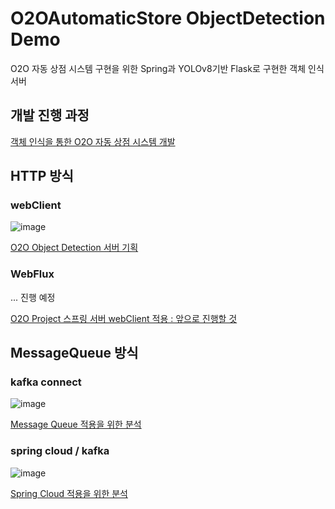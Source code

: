# O2OAutomaticStore ObjectDetection Demo
O2O 자동 상점 시스템 구현을 위한 Spring과 YOLOv8기반 Flask로 구현한 객체 인식 서버

## 개발 진행 과정
[객체 인식을 통한 O2O 자동 상점 시스템 개발](https://velog.io/@joon6093/series/%EC%97%B0%EA%B5%AC%EC%8B%A4-%EA%B3%BC%EC%A0%9C-%EA%B0%9D%EC%B2%B4-%EC%9D%B8%EC%8B%9D%EC%9D%84-%ED%86%B5%ED%95%9C-O2O-%EC%9E%90%EB%8F%99-%EC%83%81%EC%A0%90-%EC%8B%9C%EC%8A%A4%ED%85%9C-%EA%B0%9C%EB%B0%9C)

## HTTP 방식
### webClient 
![image](https://github.com/joon6093/O2O-Automatic-Store_Object-Detection_Demo/assets/118044367/5c6191f8-3703-40fc-b46b-d159df2dcab1)

[O2O Object Detection 서버 기획](https://velog.io/@joon6093/%EC%9D%BC%EB%8B%A8-%EB%B0%95%EC%A3%A0-O2OAutomaticStoreSystem-1)

### WebFlux 
... 진행 예정

[O2O Project 스프링 서버 webClient 적용 : 앞으로 진행할 것](https://velog.io/@joon6093/%EC%9D%BC%EB%8B%A8-%EB%B0%95%EC%A3%A0-O2O-Project-%EC%8A%A4%ED%94%84%EB%A7%81-%EC%84%9C%EB%B2%84-webClient-%EC%A0%81%EC%9A%A9)


## MessageQueue 방식
### kafka connect 
![image](https://github.com/joon6093/O2O-Automatic-Store_Object-Detection_Demo/assets/118044367/42496133-aa67-4d4b-94db-55aa93686488)

[Message Queue 적용을 위한 분석](https://velog.io/@joon6093/%EC%9D%BC%EB%8B%A8-%EB%B0%95%EC%A3%A0-O2O-Object-Detection-%EC%84%9C%EB%B2%84-Message-Queue-%EC%A0%81%EC%9A%A9%EC%9D%84-%EC%9C%84%ED%95%9C-%EB%B6%84%EC%84%9D)

### spring cloud / kafka 
![image](https://github.com/joon6093/O2O-Automatic-Store_Object-Detection_Demo/assets/118044367/b10aab05-a1ee-4832-b627-0d5d3011e70c)

[Spring Cloud 적용을 위한 분석](https://velog.io/@joon6093/%EC%9D%BC%EB%8B%A8-%EB%B0%95%EC%A3%A0-O2O-Object-Detection-%EC%84%9C%EB%B2%84-Spring-Cloud-%EC%A0%81%EC%9A%A9%EC%9D%84-%EC%9C%84%ED%95%9C-%EB%B6%84%EC%84%9D)
